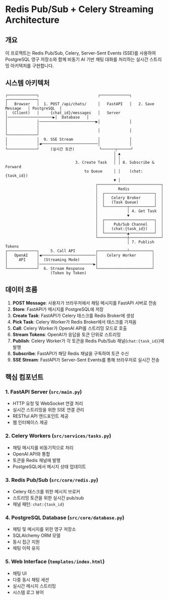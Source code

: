 # Redis Pub/Sub + Celery Streaming Architecture

## 개요

이 프로젝트는 Redis Pub/Sub, Celery, Server-Sent Events (SSE)를 사용하여 PostgreSQL 영구 저장소와 함께 비동기 AI 기반 채팅 대화를 처리하는 실시간 스트리밍 아키텍처를 구현합니다.

## 시스템 아키텍처

```
┌─────────────┐                          ┌─────────────┐                     ┌─────────────┐
│   Browser   │  1. POST /api/chats/     │   FastAPI   │   2. Save Message   │ PostgreSQL  │
│  (Client)   │     {chat_id}/messages   │   Server    │────────────────────▶│  Database   │
│             │─────────────────────────▶│             │                     │             │
│             │                          │             │                     └─────────────┘
│             │  9. SSE Stream           │             │
│             │◀─────────────────────────│             │
└─────────────┘     (실시간 토큰)           └──────┬──────┘
                                                │ ▲
                                                │ │
                               3. Create Task   │ │ 8. Subscribe & Forward
                                   to Queue     │ │    (chat:{task_id})
                                                ▼ │
                                        ┌────────────────────────────┐
                                        │         Redis              │
                                        │  ┌──────────────────────┐  │
                                        │  │   Celery Broker      │  │
                                        │  │   (Task Queue)       │  │
                                        │  └──────────┬───────────┘  │
                                        │             │ 4. Get Task  │
                                        │             ▼              │
                                        │  ┌──────────────────────┐  │
                                        │  │    Pub/Sub Channel   │  │
                                        │  │   (chat:{task_id})   │  │
                                        │  └──────────▲───────────┘  │
                                        └─────────────┼──────────────┘
                                                      │ 7. Publish Tokens
┌─────────────┐     5. Call API         ┌─────────────┴──────────┐
│   OpenAI    │◀────────────────────────│    Celery Worker       │
│     API     │  (Streaming Mode)       │                        │
│             │────────────────────────▶│                        │
└─────────────┘  6. Stream Response     └────────────────────────┘
                    (Token by Token)
```

## 데이터 흐름

1. **POST Message**: 사용자가 브라우저에서 채팅 메시지를 FastAPI 서버로 전송
2. **Store**: FastAPI가 메시지를 PostgreSQL에 저장
3. **Create Task**: FastAPI가 Celery 태스크를 Redis Broker에 생성
4. **Pick Task**: Celery Worker가 Redis Broker에서 태스크를 가져옴
5. **Call**: Celery Worker가 OpenAI API를 스트리밍 모드로 호출
6. **Stream Tokens**: OpenAI가 응답을 토큰 단위로 스트리밍
7. **Publish**: Celery Worker가 각 토큰을 Redis Pub/Sub 채널(`chat:{task_id}`)에 발행
8. **Subscribe**: FastAPI가 해당 Redis 채널을 구독하여 토큰 수신
9. **SSE Stream**: FastAPI가 Server-Sent Events를 통해 브라우저로 실시간 전송

## 핵심 컴포넌트

### 1. FastAPI Server (`src/main.py`)
- HTTP 요청 및 WebSocket 연결 처리
- 실시간 스트리밍을 위한 SSE 연결 관리
- RESTful API 엔드포인트 제공
- 웹 인터페이스 제공

### 2. Celery Workers (`src/services/tasks.py`)
- 채팅 메시지를 비동기적으로 처리
- OpenAI API와 통합
- 토큰을 Redis 채널에 발행
- PostgreSQL에서 메시지 상태 업데이트

### 3. Redis Pub/Sub (`src/core/redis.py`)
- Celery 태스크를 위한 메시지 브로커
- 스트리밍 토큰을 위한 실시간 pub/sub
- 채널 패턴: `chat:{task_id}`

### 4. PostgreSQL Database (`src/core/database.py`)
- 채팅 및 메시지를 위한 영구 저장소
- SQLAlchemy ORM 모델
- 동시 접근 지원
- 채팅 이력 유지

### 5. Web Interface (`templates/index.html`)
- 채팅 UI
- 다중 동시 채팅 세션
- 실시간 메시지 스트리밍
- 시스템 로그 뷰어
